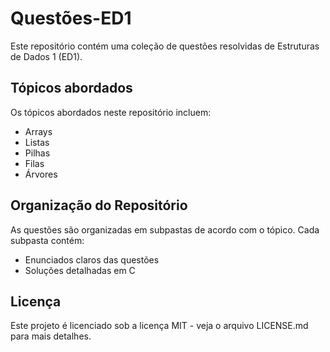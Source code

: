 # Questões-ED1

Este repositório contém uma coleção de questões resolvidas de Estruturas de Dados 1 (ED1). 

## Tópicos abordados

Os tópicos abordados neste repositório incluem:

- Arrays
- Listas
- Pilhas
- Filas
- Árvores

## Organização do Repositório

As questões são organizadas em subpastas de acordo com o tópico. Cada subpasta contém:

- Enunciados claros das questões
- Soluções detalhadas em C

## Licença

Este projeto é licenciado sob a licença MIT - veja o arquivo LICENSE.md para mais detalhes.
